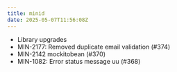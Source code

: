 ```yaml
---
title: minid
date: 2025-05-07T11:56:08Z
---
```

- Library upgrades
- MIN-2177: Removed duplicate email validation (#374)
- MIN-2142 mockitobean (#370)
- MIN-1082: Error status message uu (#368)


